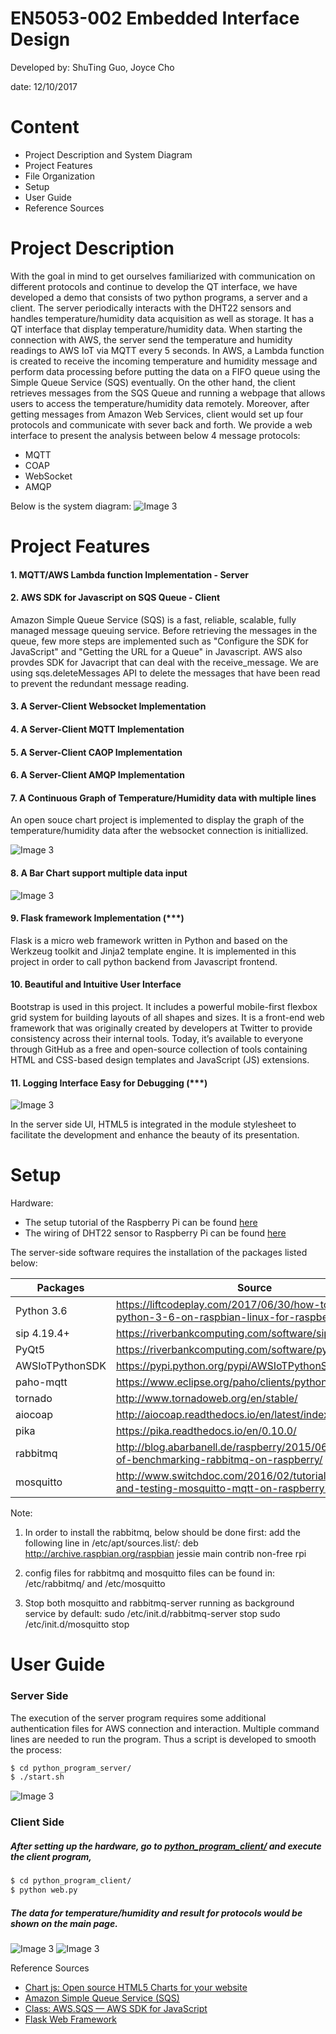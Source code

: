 # EN5053-002 Embedded Interface Design
Developed by: ShuTing Guo, Joyce Cho

date: 12/10/2017

# Content
- Project Description and System Diagram
- Project Features
- File Organization
- Setup
- User Guide
- Reference Sources

# Project Description
With the goal in mind to get ourselves familiarized with communication on different protocols and continue to develop the QT interface, we have developed a demo that consists of two python programs, a server and a client. The server periodically interacts with the DHT22 sensors and handles temperature/humidity data acquisition as well as storage. It has a QT interface that display temperature/humidity data. When starting the connection with AWS, the server send the temperature and humidity readings to AWS IoT via MQTT every 5 seconds. In AWS, a Lambda function is created to receive the incoming temperature and humidity message and perform data processing before putting the data on a FIFO queue using the Simple Queue Service (SQS) eventually. On the other hand, the client retrieves messages from the SQS Queue and running a webpage that allows users to access the temperature/humidity data remotely. Moreover, after getting messages from Amazon Web Services, client would set up four protocols and communicate with sever back and forth. We provide a web interface to present the analysis between below 4 message protocols:

- MQTT
- COAP
- WebSocket 
- AMQP

Below is the system diagram:
![Image 3](https://github.com/Joycechocho/weather-station/blob/master/pictures/system_diagram.png)

# Project Features
#### 1. MQTT/AWS Lambda function Implementation - Server
#### 2. AWS SDK for Javascript on SQS Queue - Client
Amazon Simple Queue Service (SQS) is a fast, reliable, scalable, fully managed message queuing service. Before retrieving the messages in the queue, few more steps are implemented such as "Configure the SDK for JavaScript" and "Getting the URL for a Queue" in Javascript. AWS also provdes SDK for Javacript that can deal with the receive_message. We are using sqs.deleteMessages API to delete the messages that have been read to prevent the redundant message reading. 

#### 3. A Server-Client Websocket Implementation
#### 4. A Server-Client MQTT Implementation
#### 5. A Server-Client CAOP Implementation
#### 6. A Server-Client AMQP Implementation
#### 7. A Continuous Graph of Temperature/Humidity data with multiple lines
An open souce chart project is implemented to display the graph of the temperature/humidity data after the websocket connection is initiallized.

![Image 3](https://github.com/Joycechocho/weather-station/blob/master/pictures/line%20chart.png)

#### 8. A Bar Chart support multiple data input

![Image 3](https://github.com/Joycechocho/weather-station/blob/master/pictures/bar%20chart.png)

#### 9. Flask framework Implementation (***)
Flask is a micro web framework written in Python and based on the Werkzeug toolkit and Jinja2 template engine. It is implemented in this project in order to call python backend from Javascript frontend. 

#### 10. Beautiful and Intuitive User Interface 
Bootstrap is used in this project. It includes a powerful mobile-first flexbox grid system for building layouts of all shapes and sizes. It is a front-end web framework that was originally created by developers at Twitter to provide consistency across their internal tools. Today, it’s available to everyone through GitHub as a free and open-source collection of tools containing HTML and CSS-based design templates and JavaScript (JS) extensions.


#### 11. Logging Interface Easy for Debugging (***)

![Image 3](https://github.com/Joycechocho/weather-station/blob/master/pictures/log.png)

In the server side UI, HTML5 is integrated in the module stylesheet to facilitate the development and enhance the beauty of its presentation.

# Setup
Hardware:
* The setup tutorial of the Raspberry Pi can be found [here][s2]
* The wiring of DHT22 sensor to Raspberry Pi can be found [here][s1]

The server-side software requires the installation of the packages listed below:

| Packages | Source |
| ------ | ------ |
| Python 3.6 | https://liftcodeplay.com/2017/06/30/how-to-install-python-3-6-on-raspbian-linux-for-raspberry-pi/
| sip 4.19.4+ | https://riverbankcomputing.com/software/sip/download
| PyQt5 | https://riverbankcomputing.com/software/pyqt/download5
| AWSIoTPythonSDK | https://pypi.python.org/pypi/AWSIoTPythonSDK/1.0.0
| paho-mqtt | https://www.eclipse.org/paho/clients/python/docs/
| tornado | http://www.tornadoweb.org/en/stable/
| aiocoap | http://aiocoap.readthedocs.io/en/latest/index.html
| pika | https://pika.readthedocs.io/en/0.10.0/
| rabbitmq | http://blog.abarbanell.de/raspberry/2015/06/06/making-of-benchmarking-rabbitmq-on-raspberry/
| mosquitto | http://www.switchdoc.com/2016/02/tutorial-installing-and-testing-mosquitto-mqtt-on-raspberry-pi/

Note:
1. In order to install the rabbitmq, below should be done first:
add the following line in /etc/apt/sources.list/:
deb http://archive.raspbian.org/raspbian jessie main contrib non-free rpi

2. config files for rabbitmq and mosquitto files can be found in: /etc/rabbitmq/ and /etc/mosquitto
3. Stop both mosquitto and rabbitmq-server running as background service by default:
sudo /etc/init.d/rabbitmq-server stop
sudo /etc/init.d/mosquitto stop

# User Guide
### Server Side
The execution of the server program requires some additional authentication files for AWS connection and interaction. Multiple command lines are needed to run the program. Thus a script is developed to smooth the process:
```sh
$ cd python_program_server/
$ ./start.sh
```
![Image 3](https://github.com/Joycechocho/weather-station/blob/master/Project_2/pictures/server_interface.png)
### Client Side
##### After setting up the hardware, go to [python_program_client/] and execute the client program,
```sh
$ cd python_program_client/
$ python web.py
```
##### The data for temperature/humidity and result for protocols would be shown on the main page. 
![Image 3](https://github.com/Joycechocho/weather-station/blob/master/pictures/data%20display.png)
![Image 3](https://github.com/Joycechocho/weather-station/blob/master/pictures/protocol%20test.png)

Reference Sources
* [Chart js: Open source HTML5 Charts for your website][rs1]
* [Amazon Simple Queue Service (SQS)][rs2]
* [Class: AWS.SQS — AWS SDK for JavaScript][rs3]
* [Flask Web Framework][rs4]


[rs1]:https://www.google.com/url?sa=t&rct=j&q=&esrc=s&source=web&cd=1&cad=rja&uact=8&ved=0ahUKEwiysbWF5oTXAhUG5YMKHUQWBlkQFggnMAA&url=http%3A%2F%2Fwww.chartjs.org%2F&usg=AOvVaw2iuT1ijbo1ACXx1QYv3q-r
[rs2]:https://aws.amazon.com/tw/sqs/
[rs3]:http://docs.aws.amazon.com/AWSJavaScriptSDK/latest/AWS/SQS.html
[rs4]:http://flask.pocoo.org/
[t1]:http://www.tornadoweb.org/en/stable/
[python_program_client/]:https://github.com/Embedded-Phelps/ECEN5053_002/tree/master/Projects/Project_2/python_program_client
[python_program_server/]:https://github.com/Embedded-Phelps/ECEN5053_002/tree/master/Projects/Project_2/python_program_server
[database_login/]:https://github.com/Embedded-Phelps/ECEN5053_002/tree/master/Projects/Project_2/database_login
[s1]:https://learn.adafruit.com/dht-humidity-sensing-on-raspberry-pi-with-gdocs-logging/software-install-updated
[s2]:https://www.raspberrypi.org/help/
